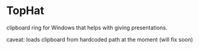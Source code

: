 # TopHat

clipboard ring for Windows that helps with giving presentations.

caveat: loads clipboard from hardcoded path at the moment (will fix soon)
